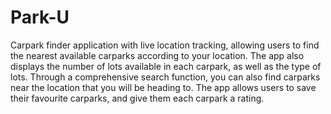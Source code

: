 # Park-U
Carpark finder application with live location tracking, allowing users to find the nearest available carparks according to your location. The app also displays the number of lots available in each carpark, as well as the type of lots. Through a comprehensive search function, you can also find carparks near the location that you will be heading to. The app allows users to save their favourite carparks, and give them each carpark a rating.

